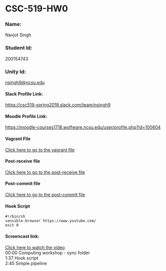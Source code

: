 # CSC-519-HW0

### Name:                                                          
Navjot Singh 

### Student Id:
200154743
### Unity Id: 
nsingh9@ncsu.edu

#### Slack Profile Link: 
https://csc519-spring2018.slack.com/team/nsingh9

#### Moodle Profile Link: 
https://moodle-courses1718.wolfware.ncsu.edu/user/profile.php?id=100604


#### Vagrant File
[Click here to go to the vagrant file](https://github.ncsu.edu/nsingh9/CSC-519-HW0/blob/master/Vagrantfile)

#### Post-receive file
[Click here to go to the post-receive file](https://github.ncsu.edu/nsingh9/CSC-519-HW0/blob/master/post-receive)

#### Post-commit file
[Click here to go to the post-commit file](https://github.ncsu.edu/nsingh9/CSC-519-HW0/blob/master/post-commit)

#### Hook Script
```shell
#!/bin/sh
sensible-browser https://www.youtube.com/
exit 0
```


#### Screencast link:
[Click here to watch the video](https://www.youtube.com/watch?v=BRO5zzdeZoM)  
00:00 Computing workshop - sync folder  
1:37 Hook script  
2:45 Simple pipeline  
